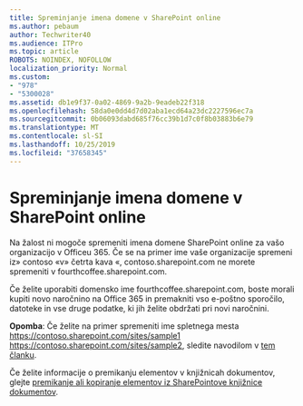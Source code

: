 ```yaml
---
title: Spreminjanje imena domene v SharePoint online
ms.author: pebaum
author: Techwriter40
ms.audience: ITPro
ms.topic: article
ROBOTS: NOINDEX, NOFOLLOW
localization_priority: Normal
ms.custom:
- "978"
- "5300028"
ms.assetid: db1e9f37-0a02-4869-9a2b-9eadeb22f318
ms.openlocfilehash: 58da0e0dd4d7d02aba1ecd64a23dc2227596ec7a
ms.sourcegitcommit: 0b06093dabd685f76cc39b1d7c0f8b03883b6e79
ms.translationtype: MT
ms.contentlocale: sl-SI
ms.lasthandoff: 10/25/2019
ms.locfileid: "37658345"
---
```

# <a name="change-domain-name-in-sharepoint-online"></a>Spreminjanje imena domene v SharePoint online

Na žalost ni mogoče spremeniti imena domene SharePoint online za vašo organizacijo v Officeu 365. Če se na primer ime vaše organizacije spremeni iz» contoso «v» četrta kava «, contoso.sharepoint.com ne morete spremeniti v fourthcoffee.sharepoint.com.
  
Če želite uporabiti domensko ime fourthcoffee.sharepoint.com, boste morali kupiti novo naročnino na Office 365 in premakniti vso e-poštno sporočilo, datoteke in vse druge podatke, ki jih želite obdržati pri novi naročnini.
  
 **Opomba**: Če želite na primer spremeniti ime spletnega mesta https://contoso.sharepoint.com/sites/sample1 https://contoso.sharepoint.com/sites/sample2, sledite navodilom v [tem članku](https://docs.microsoft.com/sharepoint/change-site-address). 
  
Če želite informacije o premikanju elementov v knjižnicah dokumentov, glejte [premikanje ali kopiranje elementov iz SharePointove knjižnice dokumentov](https://go.microsoft.com/fwlink/?linkid=2025831).
  
